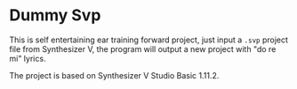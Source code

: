 # Dummy Svp

This is self entertaining ear training forward project, just input a `.svp` project file from Synthesizer V, the program will output a new project with "do re mi" lyrics.

The project is based on Synthesizer V Studio Basic 1.11.2.
